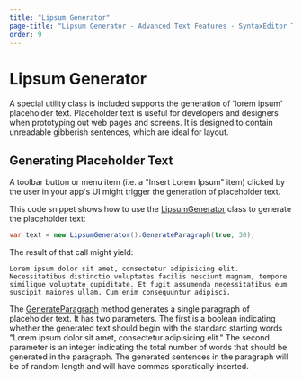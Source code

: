 ```yaml
---
title: "Lipsum Generator"
page-title: "Lipsum Generator - Advanced Text Features - SyntaxEditor Text/Parsing Framework"
order: 9
---
```

# Lipsum Generator

A special utility class is included supports the generation of 'lorem ipsum' placeholder text.  Placeholder text is useful for developers and designers when prototyping out web pages and screens.  It is designed to contain unreadable gibberish sentences, which are ideal for layout.

## Generating Placeholder Text

A toolbar button or menu item (i.e. a "Insert Lorem Ipsum" item) clicked by the user in your app's UI might trigger the generation of placeholder text.

This code snippet shows how to use the [LipsumGenerator](xref:ActiproSoftware.Text.Utility.LipsumGenerator) class to generate the placeholder text:

```csharp
var text = new LipsumGenerator().GenerateParagraph(true, 30);
```

The result of that call might yield:

`Lorem ipsum dolor sit amet, consectetur adipisicing elit. Necessitatibus distinctio voluptates facilis nesciunt magnam, tempore similique voluptate cupiditate. Et fugit assumenda necessitatibus eum suscipit maiores ullam. Cum enim consequuntur adipisci.`

The [GenerateParagraph](xref:ActiproSoftware.Text.Utility.LipsumGenerator.GenerateParagraph*) method generates a single paragraph of placeholder text.  It has two parameters.  The first is a boolean indicating whether the generated text should begin with the standard starting words "Lorem ipsum dolor sit amet, consectetur adipisicing elit." The second parameter is an integer indicating the total number of words that should be generated in the paragraph.  The generated sentences in the paragraph will be of random length and will have commas sporatically inserted.
